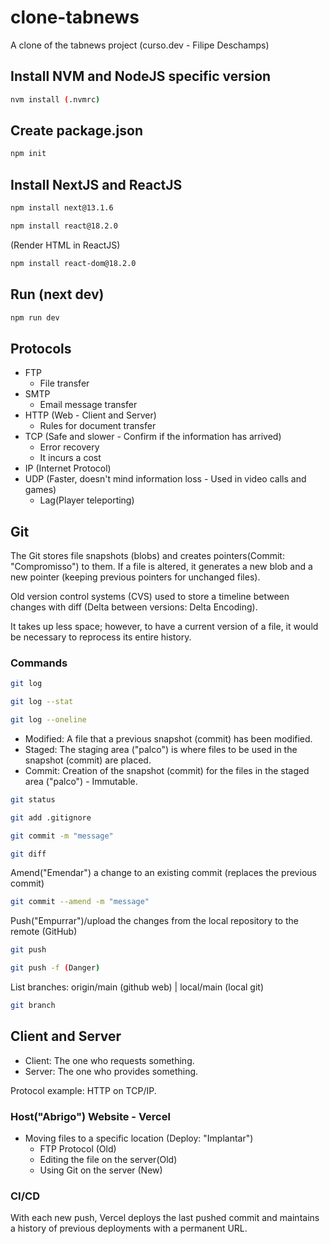# clone-tabnews
A clone of the tabnews project (curso.dev - Filipe Deschamps)

## Install NVM and NodeJS specific version
```sh
nvm install (.nvmrc)
```

## Create package.json
```sh
npm init
```

## Install NextJS and ReactJS
```sh
npm install next@13.1.6
``` 
```sh
npm install react@18.2.0
``` 
(Render HTML in ReactJS)
```sh
npm install react-dom@18.2.0
``` 

## Run (next dev)
```sh
npm run dev
``` 

## Protocols
- FTP
    - File transfer
- SMTP
    - Email message transfer
- HTTP (Web - Client and Server)
    - Rules for document transfer
- TCP (Safe and slower - Confirm if the information has arrived)
    - Error recovery
    - It incurs a cost
- IP (Internet Protocol)
- UDP (Faster, doesn't mind information loss - Used in video calls and games)
    - Lag(Player teleporting)

## Git
The Git stores file snapshots (blobs) and creates pointers(Commit: "Compromisso") to them. If a file is altered, it generates a new blob and a new pointer (keeping previous pointers for unchanged files).

Old version control systems (CVS) used to store a timeline between changes with diff (Delta between versions: Delta Encoding).

It takes up less space; however, to have a current version of a file, it would be necessary to reprocess its entire history.

### Commands
```sh
git log
```
```sh
git log --stat
```
```sh
git log --oneline
```

- Modified: A file that a previous snapshot (commit) has been modified.
- Staged: The staging area ("palco") is where files to be used in the snapshot (commit) are placed.
- Commit: Creation of the snapshot (commit) for the files in the staged area ("palco") - Immutable.

```sh
git status
```

```sh
git add .gitignore
```

```sh
git commit -m "message" 
```

```sh
git diff
```

Amend("Emendar") a change to an existing commit (replaces the previous commit)
```sh
git commit --amend -m "message" 
```

Push("Empurrar")/upload the changes from the local repository to the remote (GitHub)
```sh
git push
```
```sh
git push -f (Danger)
```

List branches: 
origin/main (github web) | local/main (local git)
```sh
git branch
```

## Client and Server
- Client: The one who requests something.
- Server: The one who provides something.
  
Protocol example: HTTP on TCP/IP.

### Host("Abrigo") Website - Vercel
- Moving files to a specific location (Deploy: "Implantar")
  - FTP Protocol (Old)
  - Editing the file on the server(Old)
  - Using Git on the server (New)

### CI/CD
With each new push, Vercel deploys the last pushed commit and maintains a history of previous deployments with a permanent URL.